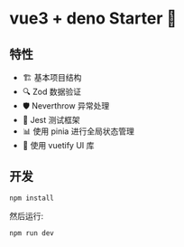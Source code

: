# vue3 + deno Starter 🚀

## 特性

- 🏗️ 基本项目结构
- 🔍 Zod 数据验证
- 🛡️ Neverthrow 异常处理
- 🧪 Jest 测试框架
- 📊 使用 pinia 进行全局状态管理
- 🎨 使用 vuetify UI 库

## 开发

`npm install`

然后运行:

`npm run dev`